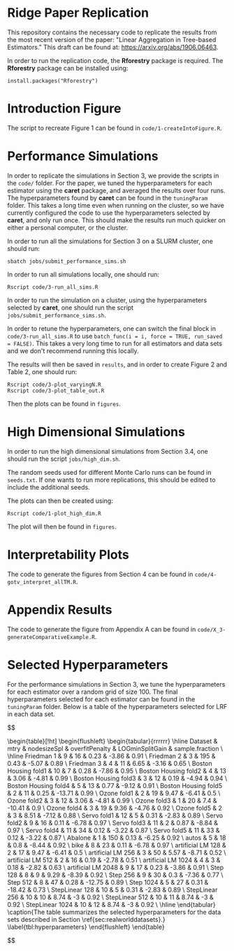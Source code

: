 # Ridge Paper Replication

This repository contains the necessary code to replicate the results from the most recent version of the paper: "Linear Aggregation in Tree-based Estimators." 
This draft can be found at: https://arxiv.org/abs/1906.06463.

In order to run the replication code, the **Rforestry** package is required.
The **Rforestry** package can be installed using:
```
install.packages("Rforestry")
```

# Introduction Figure

The script to recreate Figure 1 can be found in `code/1-createIntoFigure.R`.

# Performance Simulations

In order to replicate the simulations in Section 3, we provide the scripts in the `code/` folder.
For the paper, we tuned the hyperparameters for each estimator using the **caret** package, and 
averaged the results over four runs.
The hyperparameters found by **caret** can be found in the `tuningParam` folder.
This takes a long time even when running on the cluster, so we have currently configured
the code to use the hyperparameters selected by **caret**, and only run once. 
This should make the results run much quicker on either a personal computer, or the cluster.

In order to run all the simulations for Section 3 on a SLURM cluster, one should run:
```
sbatch jobs/submit_performance_sims.sh
```
In order to run all simulations locally, one should run:
```
Rscript code/3-run_all_sims.R
```
In order to run the simulation on a cluster, using the hyperparameters selected by **caret**,
one should run the script `jobs/submit_performance_sims.sh`.

In order to retune the hyperparameters, one can switch the final block in `code/3-run_all_sims.R` to use `batch_func(i = i, force = TRUE, run_saved = FALSE)`. 
This takes a very long time to run for all estimators and data sets and we don't recommend running this locally.

The results will then be saved in `results`, and in order to create Figure 2 and Table 2, 
one should run:
```
Rscript code/3-plot_varyingN.R 
Rscript code/3-plot_table_out.R
```
Then the plots can be found in `figures`.

# High Dimensional Simulations

In order to run the high dimensional simulations from Section 3.4, one should run the 
script `jobs/high_dim.sh`.

The random seeds used for different Monte Carlo runs can be found in `seeds.txt`.
If one wants to run more replications, this should be edited to include the additional seeds.

The plots can then be created using:

```
Rscript code/1-plot_high_dim.R
```
The plot will then be found in `figures`.


# Interpretability Plots

The code to generate the figures from Section 4 can be found in `code/4-gotv_interpret_allTM.R`.

# Appendix Results

The code to generate the figure from Appendix A can be found in `code/X_3-generateComparativeExample.R`.



# Selected Hyperparameters

For the performance simulations in Section 3, we tune the hyperparameters for each estimator over a random grid of size 100. 
The final hyperparameters selected for each estimator can be found in the `tuningParam` folder.
Below is a table of the hyperparameters selected for LRF in each data set.

$$

\begin{table}[!ht]
\begin{flushleft}
\begin{tabular}{rrrrrr}
  \hline
Dataset & mtry & nodesizeSpl & overfitPenalty & LOGminSplitGain & sample.fraction \\ 
  \hline
Friedman 1 & 9 & 16 & 0.23 & -3.86 & 0.91 \\ 
  Friedman 2 & 3 & 195 & 0.43 & -5.07 & 0.89 \\ 
  Friedman 3 & 4 & 11 & 6.65 & -3.16 & 0.65 \\ 
  Boston Housing fold1 & 10 & 7 & 0.28 & -7.86 & 0.95 \\ 
  Boston Housing fold2 & 4 & 13 & 3.06 & -4.81 & 0.99 \\ 
  Boston Housing fold3 & 3 & 12 & 0.19 & -4.94 & 0.94 \\ 
  Boston Housing fold4 & 5 & 13 & 0.77 & -9.12 & 0.91 \\ 
  Boston Housing fold5 & 2 & 11 & 0.25 & -13.71 & 0.99 \\ 
  Ozone fold1 & 2 & 19 & 9.47 & -6.41 & 0.5 \\ 
  Ozone fold2 & 3 & 12 & 3.06 & -4.81 & 0.99 \\ 
  Ozone fold3 & 1 & 20 & 7.4 & -10.41 & 0.9 \\ 
  Ozone fold4 & 3 & 19 & 9.36 & -4.76 & 0.92 \\ 
  Ozone fold5 & 2 & 3 & 8.51 & -7.12 & 0.88 \\ 
  Servo fold1 & 12 & 5 & 0.31 & -2.83 & 0.89 \\ 
  Servo fold2 & 9 & 16 & 0.11 & -6.78 & 0.97 \\ 
  Servo fold3 & 11 & 2 & 0.87 & -8.84 & 0.97 \\ 
  Servo fold4 & 11 & 34 & 0.12 & -3.22 & 0.87 \\ 
  Servo fold5 & 11 & 33 & 0.12 & -3.22 & 0.87 \\ 
  Abalone & 1 & 150 & 0.13 & -6.25 & 0.92 \\ 
  autos & 5 & 18 & 0.8 & -8.44 & 0.92 \\ 
  bike & 8 & 23 & 0.11 & -6.78 & 0.97 \\ 
  artificial LM 128 & 2 & 17 & 9.47 & -6.41 & 0.5 \\ 
  artificial LM 256 & 3 & 50 & 5.57 & -8.71 & 0.52 \\ 
  artificial LM 512 & 2 & 16 & 0.19 & -2.78 & 0.51 \\ 
  artificial LM 1024 & 4 & 3 & 0.18 & -2.82 & 0.63 \\ 
  artificial LM 2048 & 9 & 17 & 0.23 & -3.86 & 0.91 \\ 
   Step  128 & 8 & 9 & 9.29 & -8.39 & 0.92 \\ 
   Step  256 & 9 & 30 & 0.3 & -7.36 & 0.77 \\ 
   Step  512 & 8 & 47 & 0.28 & -12.75 & 0.89 \\ 
   Step  1024 & 5 & 27 & 0.31 & -18.42 & 0.73 \\ 
   StepLinear  128 & 10 & 5 & 0.31 & -2.83 & 0.89 \\ 
   StepLinear  256 & 10 & 10 & 8.74 & -3 & 0.92 \\ 
   StepLinear  512 & 10 & 11 & 8.74 & -3 & 0.92 \\ 
   StepLinear  1024 & 10 & 12 & 8.74 & -3 & 0.92 \\ 
   \hline
\end{tabular}
\caption{The table summarizes the selected hyperparameters for the data sets described in Section \ref{sec:realworlddatasets}.} 
\label{tbl:hyperparameters}
\end{flushleft}
\end{table}


$$


